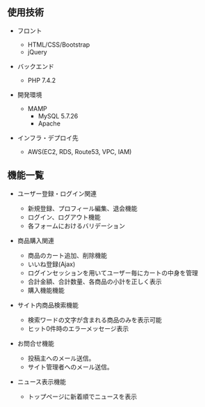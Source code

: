 ## 使用技術

+ フロント
  - HTML/CSS/Bootstrap
  - jQuery

+ バックエンド
  - PHP 7.4.2

+ 開発環境
  - MAMP
    - MySQL 5.7.26
    - Apache
    
+ インフラ・デプロイ先
  - AWS(EC2, RDS, Route53, VPC, IAM)


## 機能一覧

+ ユーザー登録・ログイン関連
  - 新規登録、プロフィール編集、退会機能
  - ログイン、ログアウト機能
  - 各フォームにおけるバリデーション

+ 商品購入関連
  + 商品のカート追加、削除機能
  + いいね登録(Ajax)
  + ログインセッションを用いてユーザー毎にカートの中身を管理
  + 合計金額、合計数量、各商品の小計を正しく表示
  + 購入機能機能

+ サイト内商品検索機能
  + 検索ワードの文字が含まれる商品のみを表示可能
  + ヒット0件時のエラーメッセージ表示

+ お問合せ機能
  + 投稿主へのメール送信。
  + サイト管理者へのメール送信。

+ ニュース表示機能
  - トップページに新着順でニュースを表示